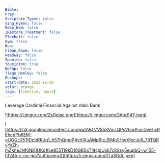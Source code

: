 ```yaml
---
Bible: 
Pray: 
Scripture_Typer: false
Sing_Hymns: false
Make_Bed: false
iRestore_Treatment: false
Flexbelt: false
Gym: false
Run: 
Clean_Room: false
Headway: false
Spanish: false
Yousicion: true
NoFap: false
Tiege_Hanley: false
Pushups:
start-date: 2023-12-20
color: orange
tags: [timeline, house]
---
```

<span 
	  class='ob-timelines' 
	  data-title='Pushback Against Escrow Holdback' >
	  Leverage Cardinal Financial Against nbkc Bank
</span>

![https://i.imgur.com/ZsOplac.png](https://i.imgur.com/QAnd14Y.jpeg)

![https://lh3.googleusercontent.com/pw/ABLVV85SVmLQPsVImrPumDwHIxREhcdPb6EM-gUGGc35TtDphRKJq1_hS7hQmqP4yh1XuAMp9le_5IMq0HwXfecJo6_78TQRyYsZh-mZkneJNf0NiElUKs1tLe855TI9kD10GBDxTIltcjdUxb7c8Ssy5eupbQ=w155-h1245-s-no-gm?authuser=0](https://i.imgur.com/GTaSGdr.jpeg)
